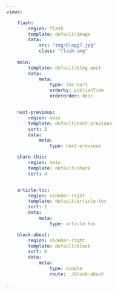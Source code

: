 ```yaml
---
views:

    flash:
        region: flash
        template: default/image
        data:
            src: "img/blogg7.jpg"
            class: "flash-img"
        
    main:
        template: default/blog-post
        data:
            meta:
                type: toc-sort
                orderby: publishTime
                orderorder: desc


    next-previous:
        region: main
        template: default/next-previous
        sort: 3
        data:
            meta:
                type: next-previous

    share-this:
        region: main
        template: default/share
        sort: 4


    article-toc:
        region: sidebar-right
        template: default/article-toc
        sort: 1
        data:
            meta:
                type: article-toc

    block-about:
        region: sidebar-right
        template: default/block
        sort: 0
        data:
            meta:
                type: single
                route: ./block-about

...
```

